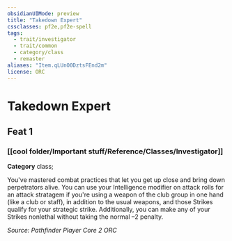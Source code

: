 ```yaml
---
obsidianUIMode: preview
title: "Takedown Expert"
cssclasses: pf2e,pf2e-spell
tags:
  - trait/investigator
  - trait/common
  - category/class
  - remaster
aliases: "Item.qLUnO0DztsFEnd2m"
license: ORC
---
```

# Takedown Expert
## Feat 1
### [[cool folder/Important stuff/Reference/Classes/Investigator]]

**Category** class; 




You've mastered combat practices that let you get up close and bring down perpetrators alive. You can use your Intelligence modifier on attack rolls for an attack stratagem if you're using a weapon of the club group in one hand (like a club or staff), in addition to the usual weapons, and those Strikes qualify for your strategic strike. Additionally, you can make any of your Strikes nonlethal without taking the normal –2 penalty.

*Source: Pathfinder Player Core 2*
*ORC*